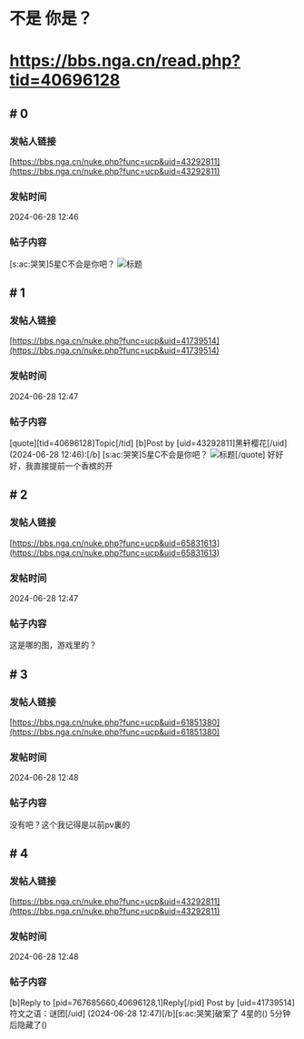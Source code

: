 # 不是 你是？
# https://bbs.nga.cn/read.php?tid=40696128

## \# 0
### 发帖人链接
[https://bbs.nga.cn/nuke.php?func=ucp&uid=43292811](https://bbs.nga.cn/nuke.php?func=ucp&uid=43292811)
### 发帖时间
2024-06-28 12:46
### 帖子内容
[s:ac:哭笑]5星C不会是你吧？
![标题](https://img.nga.178.com/attachments/mon_202406/28/axuzQ0-3jb7K2nT3cSp4-cd.jpg)
## \# 1
### 发帖人链接
[https://bbs.nga.cn/nuke.php?func=ucp&uid=41739514](https://bbs.nga.cn/nuke.php?func=ucp&uid=41739514)
### 发帖时间
2024-06-28 12:47
### 帖子内容
[quote][tid=40696128]Topic[/tid] [b]Post by [uid=43292811]黑轩樱花[/uid] (2024-06-28 12:46):[/b]
[s:ac:哭笑]5星C不会是你吧？
![标题](https://img.nga.178.com/attachments/mon_202406/28/axuzQ0-3jb7K2nT3cSp4-cd.jpg)[/quote]
好好好，我直接提前一个香槟的开
## \# 2
### 发帖人链接
[https://bbs.nga.cn/nuke.php?func=ucp&uid=65831613](https://bbs.nga.cn/nuke.php?func=ucp&uid=65831613)
### 发帖时间
2024-06-28 12:47
### 帖子内容
这是哪的图，游戏里的？
## \# 3
### 发帖人链接
[https://bbs.nga.cn/nuke.php?func=ucp&uid=61851380](https://bbs.nga.cn/nuke.php?func=ucp&uid=61851380)
### 发帖时间
2024-06-28 12:48
### 帖子内容
没有吧？这个我记得是以前pv裏的
## \# 4
### 发帖人链接
[https://bbs.nga.cn/nuke.php?func=ucp&uid=43292811](https://bbs.nga.cn/nuke.php?func=ucp&uid=43292811)
### 发帖时间
2024-06-28 12:48
### 帖子内容
[b]Reply to [pid=767685660,40696128,1]Reply[/pid] Post by [uid=41739514]符文之语：谜团[/uid] (2024-06-28 12:47)[/b][s:ac:哭笑]破案了 4星的() 5分钟后隐藏了()
